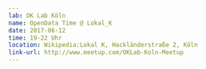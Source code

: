 ```yaml
---
lab: OK Lab Köln
name: OpenData Time @ Lokal_K
date: 2017-06-12
time: 19-22 Uhr
location: Wikipedia:Lokal K, Hackländerstraße 2, Köln
link-url: http://www.meetup.com/OKLab-Koln-Meetup
---
```

